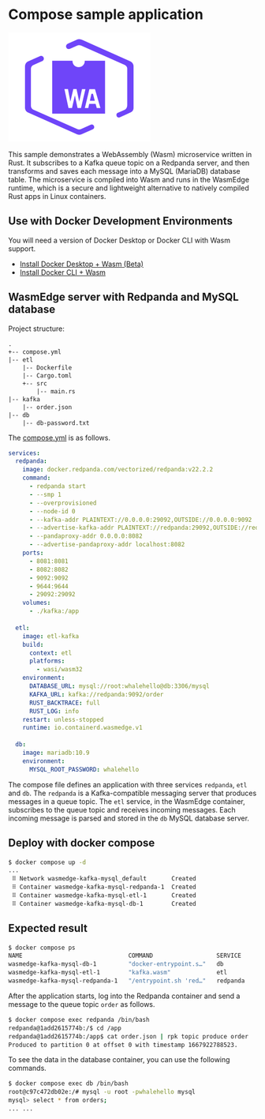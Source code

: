 # Compose sample application

![Compatible with Docker+Wasm](../icon_wasm.svg)

This sample demonstrates a WebAssembly (Wasm) microservice written in Rust. It subscribes to a Kafka queue topic on a Redpanda server, and then transforms and saves each message into a MySQL (MariaDB) database table. The microservice is compiled into Wasm and runs in the WasmEdge runtime, which is a secure and lightweight alternative to natively compiled Rust apps in Linux containers.

## Use with Docker Development Environments

You will need a version of Docker Desktop or Docker CLI with Wasm support.

* [Install Docker Desktop + Wasm (Beta)](https://docs.docker.com/desktop/wasm/)
* [Install Docker CLI + Wasm](https://github.com/chris-crone/wasm-day-na-22/tree/main/server)

## WasmEdge server with Redpanda and MySQL database

Project structure:

```
.
+-- compose.yml
|-- etl
    |-- Dockerfile
    |-- Cargo.toml
    +-- src
        |-- main.rs
|-- kafka
    |-- order.json
|-- db
    |-- db-password.txt
```

The [compose.yml](compose.yml) is as follows.

```yaml
services:
  redpanda:
    image: docker.redpanda.com/vectorized/redpanda:v22.2.2
    command:
      - redpanda start
      - --smp 1
      - --overprovisioned
      - --node-id 0
      - --kafka-addr PLAINTEXT://0.0.0.0:29092,OUTSIDE://0.0.0.0:9092
      - --advertise-kafka-addr PLAINTEXT://redpanda:29092,OUTSIDE://redpanda:9092
      - --pandaproxy-addr 0.0.0.0:8082
      - --advertise-pandaproxy-addr localhost:8082
    ports:
      - 8081:8081
      - 8082:8082
      - 9092:9092
      - 9644:9644
      - 29092:29092
    volumes:
      - ./kafka:/app

  etl:
    image: etl-kafka
    build:
      context: etl
      platforms:
        - wasi/wasm32
    environment:
      DATABASE_URL: mysql://root:whalehello@db:3306/mysql
      KAFKA_URL: kafka://redpanda:9092/order
      RUST_BACKTRACE: full
      RUST_LOG: info
    restart: unless-stopped
    runtime: io.containerd.wasmedge.v1

  db:
    image: mariadb:10.9
    environment:
      MYSQL_ROOT_PASSWORD: whalehello
```

The compose file defines an application with three services `redpanda`, `etl` and `db`. The `redpanda` is a Kafka-compatible messaging server that produces messages in a queue topic. The `etl` service, in the WasmEdge container, subscribes to the queue topic and receives incoming messages. Each incoming message is parsed and stored in the `db` MySQL database server.

## Deploy with docker compose

```bash
$ docker compose up -d
...
 ⠿ Network wasmedge-kafka-mysql_default       Created                      0.1s
 ⠿ Container wasmedge-kafka-mysql-redpanda-1  Created                      0.3s
 ⠿ Container wasmedge-kafka-mysql-etl-1       Created                      0.3s
 ⠿ Container wasmedge-kafka-mysql-db-1        Created                      0.3s
```

## Expected result

```bash
$ docker compose ps
NAME                              COMMAND                  SERVICE             STATUS              PORTS
wasmedge-kafka-mysql-db-1         "docker-entrypoint.s…"   db                  running             3306/tcp
wasmedge-kafka-mysql-etl-1        "kafka.wasm"             etl                 running
wasmedge-kafka-mysql-redpanda-1   "/entrypoint.sh 'red…"   redpanda            running             0.0.0.0:8081-8082->8081-8082/tcp, :::8081-8082->8081-8082/tcp, 0.0.0.0:9092->9092/tcp, :::9092->9092/tcp, 0.0.0.0:9644->9644/tcp, :::9644->9644/tcp, 0.0.0.0:29092->29092/tcp, :::29092->29092/tcp
```

After the application starts, 
log into the Redpanda container and send a message to the queue topic `order` as follows.

```bash
$ docker compose exec redpanda /bin/bash
redpanda@1add2615774b:/$ cd /app
redpanda@1add2615774b:/app$ cat order.json | rpk topic produce order
Produced to partition 0 at offset 0 with timestamp 1667922788523.
```

To see the data in the database container, you can use the following commands.

```bash
$ docker compose exec db /bin/bash
root@c97c472db02e:/# mysql -u root -pwhalehello mysql
mysql> select * from orders;
... ...
```

